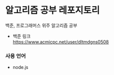 #  알고리즘 공부 레포지토리
백준, 프로그래머스 위주 알고리즘 공부
- 백준 링크  
https://www.acmicpc.net/user/dltmdgns0508

### 사용 언어
- node.js

